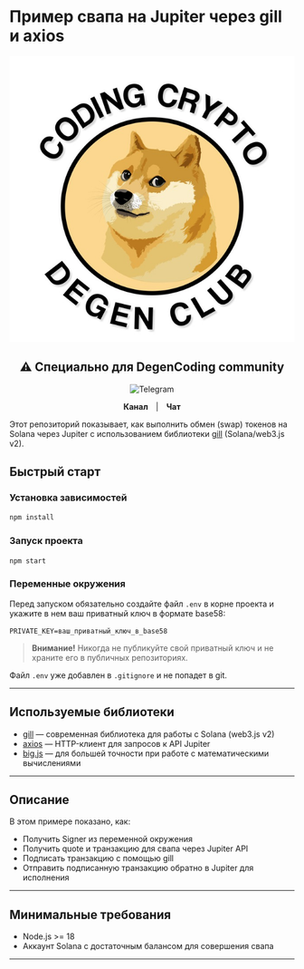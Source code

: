 # Пример свапа на Jupiter через gill и axios

<div align="center">
  <img src="image.png" alt="Sahara AI">  
</div>

<div align="center">
  <h2>⚠️ Специально для DegenCoding сommunity</h2>
  <img width="100" src="https://img.icons8.com/?size=100&id=oWiuH0jFiU0R&format=png&color=000000" alt="Telegram">
  <p>
    <a href="https://t.me/+MRQx4biy9z02YjNi" style="text-decoration: none; margin: 0 10px;">
      <strong>Канал</strong>
    </a>
    |
    <a href="https://t.me/+mYi2OvPW8I01Y2Yy" style="text-decoration: none; margin: 0 10px;">
      <strong>Чат</strong>
    </a>
  </p>
</div>


Этот репозиторий показывает, как выполнить обмен (swap) токенов на Solana через Jupiter с использованием библиотеки [gill](https://www.npmjs.com/package/gill) (Solana/web3.js v2).

## Быстрый старт

### Установка зависимостей

```bash
npm install
```

### Запуск проекта

```bash
npm start
```

### Переменные окружения

Перед запуском обязательно создайте файл `.env` в корне проекта и укажите в нем ваш приватный ключ в формате base58:

```
PRIVATE_KEY=ваш_приватный_ключ_в_base58
```

> **Внимание!** Никогда не публикуйте свой приватный ключ и не храните его в публичных репозиториях.

Файл `.env` уже добавлен в `.gitignore` и не попадет в git.

---

## Используемые библиотеки

- [gill](https://www.npmjs.com/package/gill) — современная библиотека для работы с Solana (web3.js v2)
- [axios](https://www.npmjs.com/package/axios) — HTTP-клиент для запросов к API Jupiter
- [big.js](https://www.npmjs.com/package/big.js?activeTab=readme) — для большей точности при работе с математическими вычислениями

---

## Описание

В этом примере показано, как:

- Получить Signer из переменной окружения
- Получить quote и транзакцию для свапа через Jupiter API
- Подписать транзакцию с помощью gill
- Отправить подписанную транзакцию обратно в Jupiter для исполнения

---

## Минимальные требования

- Node.js >= 18
- Аккаунт Solana с достаточным балансом для совершения свапа

---
